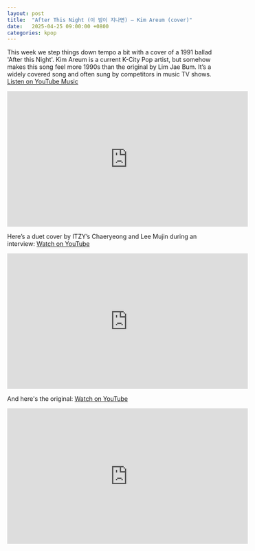 ```yaml
---
layout: post
title:  "After This Night (이 밤이 지나면) – Kim Areum (cover)"
date:   2025-04-25 09:00:00 +0800
categories: kpop
---
```


This week we step things down tempo a bit with a cover of a 1991 ballad 'After this Night'. Kim Areum is a current K-City Pop artist, but somehow makes this song feel more 1990s than the original by Lim Jae Bum. It’s a widely covered song and often sung by competitors in music TV shows. <a href="https://music.youtube.com/watch?v=7Gdic_sUjN0&si=9Koy_KwwMmciFVQu">Listen on YouTube Music</a>


<iframe width="560" height="315" src="https://www.youtube.com/embed/699WfJ9jyrU" title="YouTube video player" frameborder="0" allowfullscreen></iframe>

Here’s a duet cover by ITZY’s Chaeryeong and Lee Mujin during an interview: <a href="https://youtu.be/0PK2zaS6aMk?t=1360&si=Dp1mo1aLB_jMSzhj">Watch on YouTube</a>

<iframe width="560" height="315" src="https://www.youtube.com/embed/0PK2zaS6aMk?t=1360" title="YouTube video player" frameborder="0" allowfullscreen></iframe>

And here's the original: <a href="https://youtu.be/WtWzUFWKLRM?si=PFIxOXyqw29YOwcE">Watch  on YouTube</a>

<iframe width="560" height="315" src="https://www.youtube.com/embed/WtWzUFWKLRM" title="YouTube video player" frameborder="0" allowfullscreen></iframe>